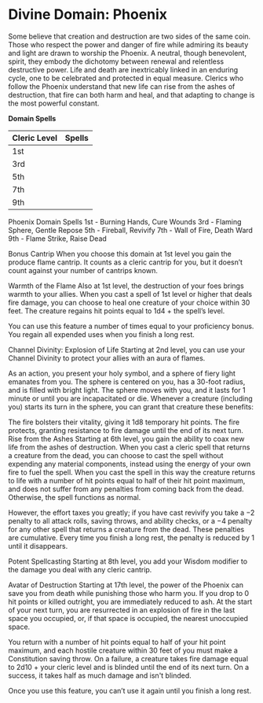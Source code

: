 # Divine Domain: Phoenix
Some believe that creation and destruction are two sides of the same coin. Those who respect the power and danger of fire while admiring its beauty and light are drawn to worship the Phoenix. A neutral, though benevolent, spirit, they embody the dichotomy between renewal and relentless destructive power. Life and death are inextricably linked in an enduring cycle, one to be celebrated and protected in equal measure. Clerics who follow the Phoenix understand that new life can rise from the ashes of destruction, that fire can both harm and heal, and that adapting to change is the most powerful constant.

**Domain Spells**

Cleric Level | Spells
------------ | ------
1st	| 
3rd	| 
5th	| 
7th	| 
9th	| 

Phoenix Domain Spells
1st - Burning Hands, Cure Wounds
3rd - Flaming Sphere, Gentle Repose
5th - Fireball, Revivify
7th - Wall of Fire, Death Ward
9th - Flame Strike, Raise Dead

Bonus Cantrip
When you choose this domain at 1st level you gain the produce flame cantrip. It counts as a cleric cantrip for you, but it doesn’t count against your number of cantrips known. 

Warmth of the Flame
Also at 1st level, the destruction of your foes brings warmth to your allies. When you cast a spell of 1st level or higher that deals fire damage, you can choose to heal one creature of your choice within 30 feet. The creature regains hit points equal to 1d4 + the spell’s level.

You can use this feature a number of times equal to your proficiency bonus. You regain all expended uses when you finish a long rest.

Channel Divinity: Explosion of Life
Starting at 2nd level, you can use your Channel Divinity to protect your allies with an aura of flames.

As an action, you present your holy symbol, and a sphere of fiery light emanates from you. The sphere is centered on you, has a 30-foot radius, and is filled with bright light. The sphere moves with you, and it lasts for 1 minute or until you are incapacitated or die. Whenever a creature (including you) starts its turn in the sphere, you can grant that creature these benefits:

The fire bolsters their vitality, giving it 1d8 temporary hit points.
The fire protects, granting resistance to fire damage until the end of its next turn.
Rise from the Ashes
Starting at 6th level, you gain the ability to coax new life from the ashes of destruction. When you cast a cleric spell that returns a creature from the dead, you can choose to cast the spell without expending any material components, instead using the energy of your own fire to fuel the spell. When you cast the spell in this way the creature returns to life with a number of hit points equal to half of their hit point maximum, and does not suffer from any penalties from coming back from the dead. Otherwise, the spell functions as normal.

However, the effort taxes you greatly; if you have cast revivify you take a −2 penalty to all attack rolls, saving throws, and ability checks, or a −4 penalty for any other spell that returns a creature from the dead. These penalties are cumulative. Every time you finish a long rest, the penalty is reduced by 1 until it disappears.

Potent Spellcasting
Starting at 8th level, you add your Wisdom modifier to the damage you deal with any cleric cantrip.

Avatar of Destruction
Starting at 17th level, the power of the Phoenix can save you from death while punishing those who harm you. If you drop to 0 hit points or killed outright, you are immediately reduced to ash. At the start of your next turn, you are resurrected in an explosion of fire in the last space you occupied, or, if that space is occupied, the nearest unoccupied space.

You return with a number of hit points equal to half of your hit point maximum, and each hostile creature within 30 feet of you must make a Constitution saving throw. On a failure, a creature takes fire damage equal to 2d10 + your cleric level and is blinded until the end of its next turn. On a success, it takes half as much damage and isn't blinded.

Once you use this feature, you can’t use it again until you finish a long rest.
